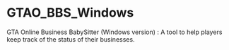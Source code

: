 # GTAO_BBS_Windows
GTA Online Business BabySitter (Windows version) : A tool to help players keep track of the status of their businesses.
